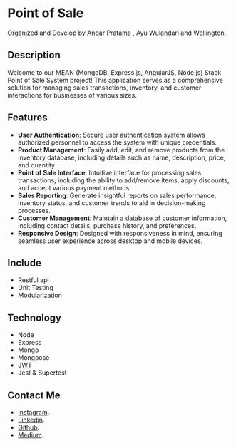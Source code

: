 # Point of Sale

Organized and Develop by [Andar Pratama](https://www.instagram.com/andar.pratama_/) , Ayu Wulandari and Wellington.

## Description
Welcome to our MEAN (MongoDB, Express.js, AngularJS, Node.js) Stack Point of Sale System project! This application serves as a comprehensive solution for managing sales transactions, inventory, and customer interactions for businesses of various sizes.

## Features
- **User Authentication**: Secure user authentication system allows authorized personnel to access the system with unique credentials.
- **Product Management**: Easily add, edit, and remove products from the inventory database, including details such as name, description, price, and quantity.
- **Point of Sale Interface**: Intuitive interface for processing sales transactions, including the ability to add/remove items, apply discounts, and accept various payment methods.
- **Sales Reporting**: Generate insightful reports on sales performance, inventory status, and customer trends to aid in decision-making processes.
- **Customer Management**: Maintain a database of customer information, including contact details, purchase history, and preferences.
- **Responsive Design**: Designed with responsiveness in mind, ensuring seamless user experience across desktop and mobile devices.


## Include
* Restful api
* Unit Testing
* Modularization

## Technology
* Node
* Express
* Mongo
* Mongoose
* JWT
* Jest & Supertest


## Contact Me
* [Instagram](https://www.instagram.com/andar.pratama_/).
* [Linkedin](https://www.linkedin.com/in/andarpratama/).
* [Github](https://github.com/andarpratama).
* [Medium](https://andarpratama.medium.com/).
